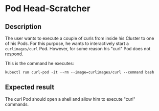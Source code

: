 # Pod Head-Scratcher

## Description

The user wants to execute a couple of curls from inside his Cluster to one of his Pods. For this purpose, he wants to interactively start a `curlimages/curl` Pod. However, for some reason his "curl" Pod does not respond.

This is the command he executes: 

```
kubectl run curl-pod -it --rm --image=curlimages/curl --command bash
```

## Expected result

The curl Pod should open a shell and allow him to execute "curl" commands.